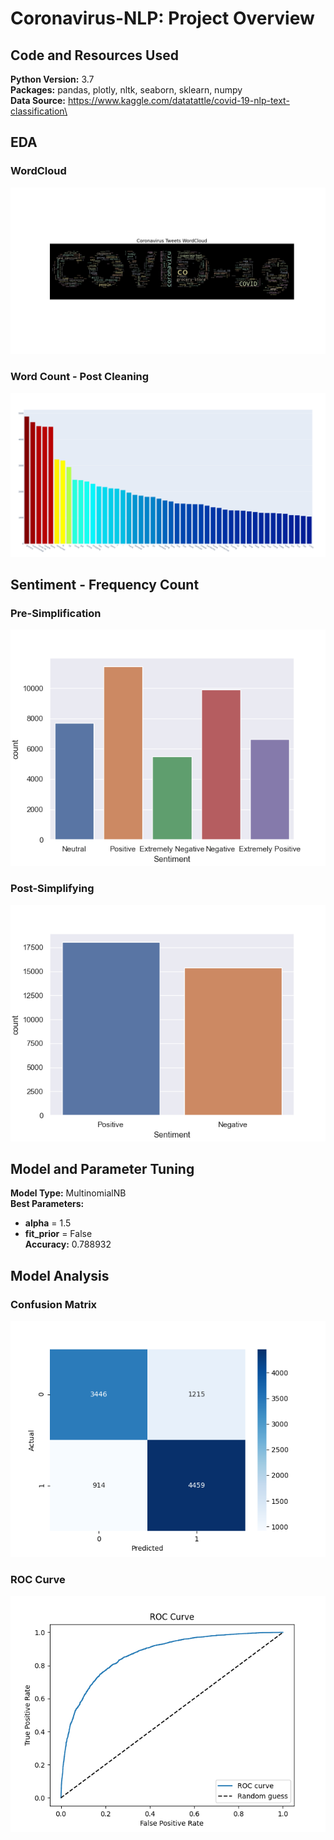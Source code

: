 # Coronavirus-NLP: Project Overview

## Code and Resources Used
**Python Version:** 3.7\
**Packages:** pandas, plotly, nltk, seaborn, sklearn, numpy\
**Data Source:** https://www.kaggle.com/datatattle/covid-19-nlp-text-classification\

## EDA
### WordCloud
![Word Cloud](https://github.com/michaelaustinfitzgerald/Coronavirus-NLP/blob/main/WordCloud.png)
### Word Count - Post Cleaning
![Word Count](https://github.com/michaelaustinfitzgerald/Coronavirus-NLP/blob/main/word_count.png)

## Sentiment - Frequency Count
### Pre-Simplification
![Pre](https://github.com/michaelaustinfitzgerald/Coronavirus-NLP/blob/main/sentiment_pre.png)
### Post-Simplifying 
![Post](https://github.com/michaelaustinfitzgerald/Coronavirus-NLP/blob/main/sentiment_post.png)

## Model and Parameter Tuning
**Model Type:** MultinomialNB\
**Best Parameters:**
* **alpha** = 1.5
* **fit_prior** = False\
**Accuracy:** 0.788932
## Model Analysis
### Confusion Matrix
![Confusion Matrix](https://github.com/michaelaustinfitzgerald/Coronavirus-NLP/blob/main/cm.png)
### ROC Curve
![ROC Curve](https://github.com/michaelaustinfitzgerald/Coronavirus-NLP/blob/main/roc_curve.png)

